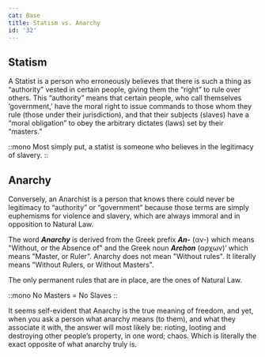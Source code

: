 ```yaml
---
cat: Base
title: Statism vs. Anarchy
id: '32'
---
```


<youtube id="fUoLr8Gs6vE" params="rel=0&start=4994"></youtube>

## Statism
A Statist is a person who erroneously believes that there is such a thing as “authority” vested in certain people, giving them the “right” to rule over others. This “authority” means that certain people, who call themselves ‘government,’ have the moral right to issue commands to those whom they rule (those under their jurisdiction), and that their subjects (slaves) have a “moral obligation” to obey the arbitrary dictates (laws) set by their “masters.” 

::mono
Most simply put, a statist is someone who believes in the legitimacy of slavery.
::

## Anarchy
Conversely, an Anarchist is a person that knows there could never be legitimacy to “authority” or “government” because those terms are simply euphemisms for violence and slavery, which are always immoral and in opposition to Natural Law.

The word **_Anarchy_** is derived from the Greek prefix **_An-_** (αν-) which means "Without, or the Absence of" and the Greek noun **_Archon_** (αρχων)’ which means "Master, or Ruler". Anarchy does not mean "Without rules". It literally means "Without Rulers, or Without Masters". 

The only permanent rules that are in place, are the ones of Natural Law.

::mono
No Masters = No Slaves
::

It seems self-evident that Anarchy is the true meaning of freedom, and yet, when you ask a  person what anarchy means (to them), and what they associate it with, the answer will most likely be: rioting, looting and destroying other people’s property, in one word; chaos. Which is literally the exact opposite of what anarchy truly is.